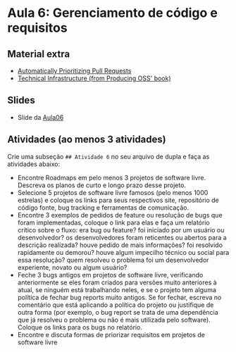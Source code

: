 # Aula 6: Gerenciamento de código e requisitos

## Material extra

- [Automatically Prioritizing Pull Requests](http://www.gousios.gr/pub/prioritizer.pdf)
- [Technical Infrastructure (from Producing OSS' book)](https://producingoss.com/en/technical-infrastructure.html)

## Slides

- Slide da [Aula06](https://docs.google.com/presentation/d/1VWYG6E8XydBF8QKEKrrfhVWnQ4kmueGaWk5UgsxrKPg/edit?usp=sharing)

## Atividades (ao menos 3 atividades)

Crie uma subseção `## Atividade 6` no seu arquivo de dupla e faça as atividades abaixo:

- Encontre Roadmaps em pelo menos 3 projetos de software livre. Descreva os planos de curto e longo prazo desse projeto.
- Selecione 5 projetos de software livre famosos (pelo menos 1000 estrelas) e coloque os links para seus respectivos site, repositório de código fonte, bug tracking e ferramentas de comunicação.
- Encontre 3 exemplos de pedidos de feature ou resolução de bugs que foram implementadas, coloque o link para elas e faça um relatório crítico sobre o fluxo: era bug ou feature? foi iniciado por um usuário ou desenvolvedor? os desenvolvedores foram reticentes ou abertos para a descrição realizada? houve pedido de mais informações? foi resolvido rapidamente ou demorou? houve algum impecilho técnico ou social para essa resolução? quem resolveu o problema foi um desenvolvedor experiente, novato ou algum usuário?
- Feche 3 bugs antigos em projetos de software livre, verificando anteriormente se eles foram criados para versões muito anteriores à atual, se ninguém está trabalhando neles, e se o projeto tem alguma política de fechar bug reports muito antigos. Se for fechar, escreva no comentário que está aplicando a política do projeto ou justifique de outra forma (por exemplo, o bug report se trata de uma dependência que já resolveu o problema ou não é mais utilizada pelo software). Coloque os links para os bugs no relatório.
- Encontre e discuta formas de priorizar requisitos em projetos de software livre
